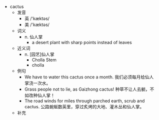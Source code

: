 - cactus
  - 发音
    - 英 /'kæktəs/
    - 美 /'kæktəs/
  - 词义
    - n. 仙人掌
      - a desert plant with sharp points instead of leaves
  - 近义词
    - n. [园艺]仙人掌
      - Cholla Stem
      - cholla
  - 例句
    - We have to water this cactus once a month. 我们必须每月给仙人掌浇一次水。
    - Grass people not to lie, as Gaizhong cactus! 种草不让人去躺，不如改种仙人掌！
    - The road winds for miles through parched earth, scrub and cactus. 公路蜿蜒数英里，穿过炙烤的大地、灌木丛和仙人掌。
  - 补充
